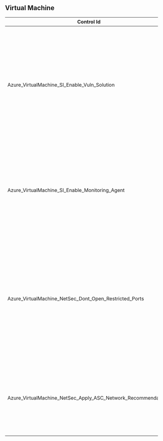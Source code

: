 ## Virtual Machine

| Control Id | Description | API & Property | Logic |
|------------|-------------------------|----------------|-------|
| Azure_VirtualMachine_SI_Enable_Vuln_Solution | Vulnerability assessment solution should be installed on VM | <b>Used ARM API:</b><br>/subscriptions/{subscriptionId}/resourceGroups/<br>{resourceGroupName}/providers/Microsoft.Compute<br>/virtualMachines/{vmName}/extensions?api-version=2019-07-01<br><br><b>Used Property:</b><br>publisher, type<br>| <b>Passed: </b><br>Required vulnerability assessment solution is present in VM.<br><b>Failed: </b><br>Required vulnerability assessment solution is not present in VM.<br><b>NotApplicable: </b><br>VM instance is part of AKS or ADB cluster.<br><b>Not Scanned: </b><br>VM OS type is null or empty. |
| Azure_VirtualMachine_SI_Enable_Monitoring_Agent | All VMs must have Monitoring Agent enabled | <b>Used ARM API:</b><br>/subscriptions/{subscriptionId}/resourceGroups/<br>{resourceGroupName}/providers/Microsoft.Compute<br>/virtualMachines/{vmName}/extensions?api-version=2019-07-01<br><br><b>Used Property:</b><br>publisher, type| <b>Passed: </b><br>All required extensions are present in VM<br><b>Failed: </b><br>One or more required extensions are missing in VM.<br><b>NotApplicable: </b><br>VM is part of ADB cluster.<br><b>Not Scanned: </b><br>VM OS type is null or empty. |
| Azure_VirtualMachine_NetSec_Dont_Open_Restricted_Ports | Do not leave restricted ports open on Virtual Machines | <b>Used ARM API:</b><br>/subscriptions/{subscriptionId}/providers/Microsoft.<br>Security/jitNetworkAccessPolicies?api-version=2020-01-01<br><b>Used Property:</b><br>virtualMachines/ports<br><br><b>Used ARM API:</b><br>/subscriptions/{subscriptionId}/providers/Microsoft.<br>Network/networkSecurityGroups?api-version=2019-04-01"<br><b>Used Property:</b><br>destinationPortRange<br><br><b>Used ARM API:</b><br>/subscriptions/{subscriptionId}/providers/Microsoft.<br>Network/virtualNetworks?api-version=2019-11-01<br><b>Used Property:</b><br>networkSecurityGroup/id| <b>Passed: </b><br>NSG is configured and no inbound port is open or NSG is configured and no restricted ports are open<br><b>Failed: </b><br>No NSG is configured on VM or NSG is configured but restricted ports are open.<br><b>NotApplicable: </b><br>VM instance is part of ADB cluster.|
| Azure_VirtualMachine_NetSec_Apply_ASC_Network_Recommendations | Adaptive Network Hardening recommendations should be applied on internet facing virtual machines | <b>Used ARM API:</b><br>/subscriptions/{subscriptionId}/providers/Microsoft.Security<br>/assessments?api-version=2020-01-01<br><br><b>Used Property:</b><br>id, name, resourceDetails/Id, displayName, status/code, status, additionalData | <b>Passed: </b><br>ASC assessment found with Healthy status code.<br><b>Failed: </b><br>ASC assessment found with Unhealthy status code.|
